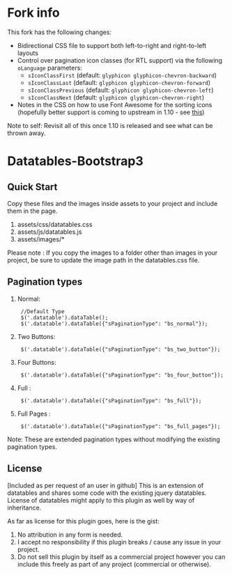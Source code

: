 # Fork info

This fork has the following changes:

  * Bidirectional CSS file to support both left-to-right and right-to-left layouts
  * Control over pagination icon classes (for RTL support) via the following  `oLanguage` parameters:
    * `sIconClassFirst` (default: `glyphicon glyphicon-chevron-backward`)
    * `sIconClassLast` (default: `glyphicon glyphicon-chevron-forward`)
    * `sIconClassPrevious` (default: `glyphicon glyphicon-chevron-left`)
    * `sIconClassNext` (default: `glyphicon glyphicon-chevron-right`)
  * Notes in the CSS on how to use Font Awesome for the sorting icons (hopefully better support is coming to upstream in 1.10 - see [this](https://github.com/DataTables/DataTables/issues/165))

Note to self: Revisit all of this once 1.10 is released and see what can be thrown away.

Datatables-Bootstrap3
=====================

Quick Start
-------------------------------
Copy these files and the images inside assets to your project and include them in the page.

1. assets/css/datatables.css
2. assets/js/datatables.js
3. assets/images/*  

Please note : If you copy the images to a folder other than images in your project, be sure to update the image path in the datatables.css file.

Pagination types
-------------------------------

1. Normal:

		//Default Type
        $('.datatable').dataTable(); 
		$('.datatable').dataTable({"sPaginationType": "bs_normal"});	

2. Two Buttons:

        $('.datatable').dataTable({"sPaginationType": "bs_two_button"});
		
2. Four Buttons:

        $('.datatable').dataTable({"sPaginationType": "bs_four_button"});
		
2. Full :

        $('.datatable').dataTable({"sPaginationType": "bs_full"});

5. Full Pages :

        $('.datatable').dataTable({"sPaginationType": "bs_full_pages"});

Note: These are extended pagination types without modifying the existing pagination types.
		
License
-------------------------------
[Included as per request of an user in github]
This is an extension of datatables and shares some code with the existing jquery datatables. License of datatables might apply to this plugin as well by way of inheritance.

As far as license for this plugin goes, here is the gist:

1. No attribution in any form is needed.
2. I accept no responsibility if this plugin breaks / cause any issue in your project.
3. Do not sell this plugin by itself as a commercial project however you can include this freely as part of any project (commercial or otherwise).

